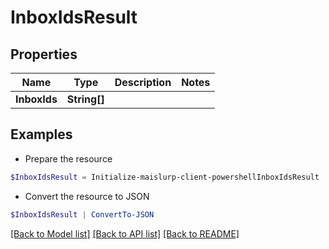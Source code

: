 # InboxIdsResult
## Properties

Name | Type | Description | Notes
------------ | ------------- | ------------- | -------------
**InboxIds** | **String[]** |  | 

## Examples

- Prepare the resource
```powershell
$InboxIdsResult = Initialize-maislurp-client-powershellInboxIdsResult  -InboxIds null
```

- Convert the resource to JSON
```powershell
$InboxIdsResult | ConvertTo-JSON
```

[[Back to Model list]](../README#documentation-for-models) [[Back to API list]](../README#documentation-for-api-endpoints) [[Back to README]](../README)

